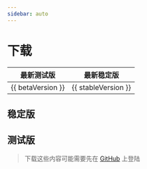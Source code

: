 ```yaml
---
sidebar: auto
---
```


# 下载

| 最新测试版 | 最新稳定版 |
|------------|------------|
| {{ betaVersion }} | {{ stableVersion }} |

## 稳定版

<div v-html="stableArtifacts"></div>

## 测试版

> 下载这些内容可能需要先在 [GitHub](https://github.com) 上登陆

<div v-html="betaArtifacts"></div>

<script setup>
import { ref, onMounted } from 'vue';

const betaVersion = ref('');
const stableVersion = ref('');
const betaArtifacts = ref('');
const stableArtifacts = ref('');

onMounted(async () => {
  betaVersion.value = await fetchBetaVersion();
  stableVersion.value = await fetchStableVersion();
  betaArtifacts.value = await fetchBetaArtifacts();
  stableArtifacts.value = await fetchStableArtifacts();
});


async function fetchBetaVersion() {
  const beta = await (await fetch("https://onedisc.itcdt.top/version.json")).json();
  return beta.beta;
}

async function fetchBetaArtifacts() {
  
  const response = await fetch("https://onedisc.itcdt.top/artifacts.json");
  const data = await response.json();
  let html = "<ul>";
  data.artifacts.forEach(function(item, index, array) {
    html += `<li><a href="https://github.com/ITCraftDevelopmentTeam/OneDisc/actions/runs/${item.workflow_run.id}/artifacts/${item.id}">${item.name}</a></li>`;
  })
  html += "</ul>";
  return html;
}

async function fetchStableArtifacts() {
  const response = await fetch("https://onedisc.itcdt.top/release.json");
  const data = await response.json();
  let html = "<ul>";
  data.assets.forEach(function(item, index, array) {
    html += `<li><a href="${item.browser_download_url}">${item.name}</a></li>`;
  })
  html += "</ul>";
  return html;
}

async function fetchStableVersion() {
  const beta = await (await fetch("https://onedisc.itcdt.top/version.json")).json();
  return beta.stable;
}

</script>

